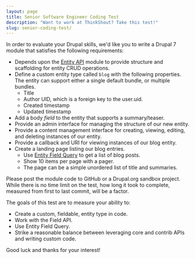 ```yaml
---
layout: page
title: Senior Software Engineer Coding Test
description: "Want to work at ThinkShout? Take this test!"
slug: senior-coding-test/
---
```


In order to evaluate your Drupal skills, we'd like you to write a Drupal 7 module that satisfies the following requirements:

- Depends upon the [Entity API](https://www.drupal.org/project/entity) module to provide structure and scaffolding for entity CRUD operations.
- Define a custom entity type called `blog` with the following properties. The entity can support either a single default bundle, or multiple bundles.
  - Title
  - Author UID, which is a foreign key to the user.uid.
  - Created timestamp
  - Updated timestamp
- Add a body _field_ to the entity that supports a summary/teaser.
- Provide an admin interface for managing the structure of our new entity.
- Provide a content management interface for creating, viewing, editing, and deleting instances of our entity.
- Provide a callback and URI for viewing instances of our blog entity.
- Create a landing page listing our blog entries.
  - Use [Entity Field Query](https://api.drupal.org/api/drupal/includes%21entity.inc/class/EntityFieldQuery/7) to get a list of blog posts.
  - Show 10 items per page with a pager.
  - The page can be a simple unordered list of title and summaries.

Please post the module code to GitHub or a Drupal.org sandbox project. While there is no time limit on the test, how long it took to complete, measured from first to last commit, will be a factor.

The goals of this test are to measure your ability to:

- Create a custom, fieldable, entity type in code.
- Work with the Field API.
- Use Entity Field Query.
- Strike a reasonable balance between leveraging core and contrib APIs and writing custom code.

Good luck and thanks for your interest!
